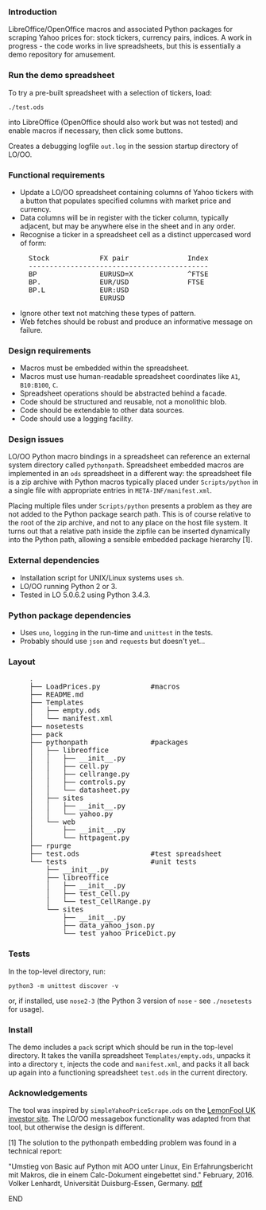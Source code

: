### Introduction

LibreOffice/OpenOffice macros and associated Python packages for scraping
Yahoo prices for: stock tickers, currency pairs, indices. A work in progress -
the code works in live spreadsheets, but this is essentially a demo repository
for amusement.

### Run the demo spreadsheet

To try a pre-built spreadsheet with a selection of tickers, load:

  `./test.ods`

into LibreOffice (OpenOffice should also work but was not tested) and enable
macros if necessary, then click some buttons.

Creates a debugging logfile `out.log` in the session startup directory of
LO/OO.

### Functional requirements

- Update a LO/OO spreadsheet containing columns of Yahoo tickers with a button
  that populates specified columns with market price and currency.
- Data columns will be in register with the ticker column, typically adjacent,
  but may be anywhere else in the sheet and in any order.
- Recognise a ticker in a spreadsheet cell as a distinct uppercased word
  of form:
  <PRE>
    Stock            FX pair              Index
    -------------------------------------------
    BP               EURUSD=X             ^FTSE
    BP.              EUR/USD              FTSE
    BP.L             EUR:USD
                     EURUSD
  </PRE>
- Ignore other text not matching these types of pattern.
- Web fetches should be robust and produce an informative message on failure.
  
### Design requirements

- Macros must be embedded within the spreadsheet.
- Macros must use human-readable spreadsheet coordinates like `A1`,
  `B10:B100`, `C`.
- Spreadsheet operations should be abstracted behind a facade.
- Code should be structured and reusable, not a monolithic blob.
- Code should be extendable to other data sources.
- Code should use a logging facility.

### Design issues

LO/OO Python macro bindings in a spreadsheet can reference an external system
directory called `pythonpath`. Spreadsheet embedded macros are implemented in
an `ods` spreadsheet in a different way: the spreadsheet file is a zip archive
with Python macros typically placed under `Scripts/python` in a single file
with appropriate entries in `META-INF/manifest.xml`.

Placing multiple files under `Scripts/python` presents a problem as they are
not added to the Python package search path. This is of course relative to the
root of the zip archive, and not to any place on the host file system. It
turns out that a relative path inside the zipfile can be inserted dynamically
into the Python path, allowing a sensible embedded package hierarchy [1].

### External dependencies

- Installation script for UNIX/Linux systems uses `sh`.
- LO/OO running Python 2 or 3.
- Tested in LO 5.0.6.2 using Python 3.4.3.

### Python package dependencies

- Uses `uno`, `logging` in the run-time and `unittest` in the tests.
- Probably should use `json` and `requests` but doesn't yet...

### Layout

<PRE>
     .
     ├── LoadPrices.py            #macros
     ├── README.md
     ├── Templates
     │   ├── empty.ods
     │   └── manifest.xml
     ├── nosetests
     ├── pack
     ├── pythonpath               #packages
     │   ├── libreoffice
     │   │   ├── __init__.py
     │   │   ├── cell.py
     │   │   ├── cellrange.py
     │   │   ├── controls.py
     │   │   └── datasheet.py
     │   ├── sites
     │   │   ├── __init__.py
     │   │   └── yahoo.py
     │   └── web
     │       ├── __init__.py
     │       └── httpagent.py
     ├── rpurge
     ├── test.ods                 #test spreadsheet
     └── tests                    #unit tests
         ├── __init__.py
         ├── libreoffice
         │   ├── __init__.py
         │   ├── test_Cell.py
         │   └── test_CellRange.py
         └── sites
             ├── __init__.py
             ├── data_yahoo_json.py
             └── test_yahoo_PriceDict.py
</PRE>

### Tests

In the top-level directory, run:

  `python3 -m unittest discover -v`

or, if installed, use `nose2-3` (the Python 3 version of `nose` - see
`./nosetests` for usage).

### Install

The demo includes a `pack` script which should be run in the top-level
directory. It takes the vanilla spreadsheet `Templates/empty.ods`, unpacks it
into a directory `t`, injects the code and `manifest.xml`, and packs it all
back up again into a functioning spreadsheet `test.ods` in the current
directory.

### Acknowledgements

The tool was inspired by `simpleYahooPriceScrape.ods` on the
[LemonFool UK investor site](https://www.lemonfool.co.uk "LemonFool"). The LO/OO
messagebox functionality was adapted from that tool, but otherwise the design
is different.

[1] The solution to the pythonpath embedding problem was found in a technical
report:

"Umstieg von Basic auf Python mit AOO unter Linux, Ein Erfahrungsbericht mit
Makros, die in einem Calc-Dokument eingebettet sind." February, 2016. Volker
Lenhardt, Universität Duisburg-Essen, Germany.
[pdf](https://www.uni-due.de/~abi070/files/OOo/Erfahrungsbericht.pdf "Umstieg von Basic auf Python mit AOO unter Linux")

END
